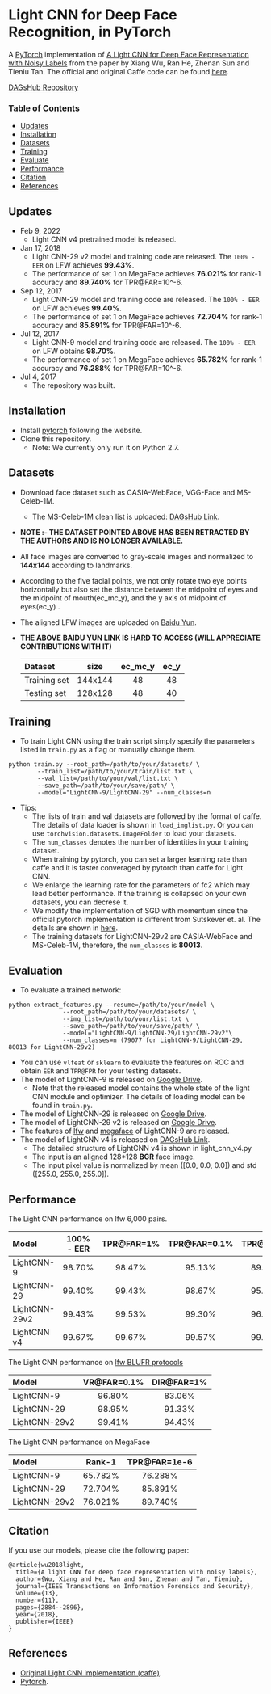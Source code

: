 
# Light CNN for Deep Face Recognition, in PyTorch
A [PyTorch](http://pytorch.org/) implementation of [A Light CNN for Deep Face Representation with Noisy Labels](https://arxiv.org/abs/1511.02683) from the paper by Xiang Wu, Ran He, Zhenan Sun and Tieniu Tan.  The official and original Caffe code can be found [here](https://github.com/AlfredXiangWu/face_verification_experiment).

[DAGsHub Repository](https://dagshub.com/Bharat-mtr/LightCNN)

### Table of Contents
- <a href='#updates'>Updates</a>
- <a href='#installation'>Installation</a>
- <a href='#datasets'>Datasets</a>
- <a href='#training'>Training</a>
- <a href='#evaluation'>Evaluate</a>
- <a href='#performance'>Performance</a>
- <a href='#citation'>Citation</a>
- <a href='#references'>References</a>

## Updates

- Feb 9, 2022
    - Light CNN v4 pretrained model is released.
- Jan 17, 2018
	- Light CNN-29 v2 model and training code are released. The `100% - EER` on LFW achieves **99.43%**.
	- The performance of set 1 on MegaFace achieves **76.021%** for rank-1 accuracy and **89.740%** for TPR@FAR=10^-6. 
- Sep 12, 2017
	- Light CNN-29 model and training code are released. The `100% - EER` on LFW achieves **99.40%**.
	- The performance of set 1 on MegaFace achieves **72.704%** for rank-1 accuracy and **85.891%** for TPR@FAR=10^-6. 
- Jul 12, 2017 
	- Light CNN-9 model and training code are released. The `100% - EER` on LFW obtains **98.70%**.  
	- The performance of set 1 on MegaFace achieves **65.782%** for rank-1 accuracy and **76.288%** for TPR@FAR=10^-6. 
- Jul 4, 2017
	- The repository was built.

## Installation
- Install [pytorch](http://pytorch.org/) following the website.
- Clone this repository.
	- Note: We currently only run it on Python 2.7.	

## Datasets
- Download face dataset such as  CASIA-WebFace, VGG-Face and MS-Celeb-1M.
	- The MS-Celeb-1M clean list is uploaded: [DAGsHub Link](https://dagshub.com/Bharat-mtr/LightCNN/src/master/data).
- **NOTE :- THE DATASET POINTED ABOVE HAS BEEN RETRACTED BY THE AUTHORS AND IS NO LONGER AVAILABLE.**
- All face images are converted to gray-scale images and normalized to **144x144** according to landmarks. 
- According to the five facial points, we not only rotate two eye points horizontally but also set the distance between the midpoint of eyes and the midpoint of mouth(ec_mc_y), and the y axis of midpoint of eyes(ec_y) .
- The aligned LFW images are uploaded on [Baidu Yun](https://pan.baidu.com/s/1eR6vHFO).
- **THE ABOVE BAIDU YUN LINK IS HARD TO ACCESS (WILL APPRECIATE CONTRIBUTIONS WITH IT)**
  
  Dataset     | size    |  ec_mc_y  | ec_y  
  :----| :-----: | :----:    | :----: 
  Training set | 144x144 |     48    | 48    
  Testing set  | 128x128 |     48    | 40 

## Training 
- To train Light CNN using the train script simply specify the parameters listed in ```train.py``` as a flag or manually change them.
```Shell
python train.py --root_path=/path/to/your/datasets/ \
		--train_list=/path/to/your/train/list.txt \
		--val_list=/path/to/your/val/list.txt \
		--save_path=/path/to/your/save/path/ \
		--model="LightCNN-9/LightCNN-29" --num_classes=n
```
	
- Tips:
	- The lists of train and val datasets are followed by the format of caffe. The details of data loader is shown in ```load_imglist.py```. Or you can use ```torchvision.datasets.ImageFolder``` to load your datasets.
	- The ```num_classes``` denotes the number of identities in your training dataset.
	- When training by pytorch, you can set a larger learning rate than caffe and it is faster converaged by pytorch than caffe for Light CNN.
	- We enlarge the learning rate for the parameters of fc2 which may lead better performance. If the training is collapsed on your own datasets, you can decrese it. 
	- We modify the implementation of SGD with momentum since the official pytorch implementation is different from Sutskever et. al. The details are shown in [here](http://pytorch.org/docs/master/optim.html#torch.optim.SGD).
	- The training datasets for LightCNN-29v2 are CASIA-WebFace and MS-Celeb-1M, therefore, the ```num_classes``` is **80013**. 
	 
	
## Evaluation

- To evaluate a trained network:
```
python extract_features.py --resume=/path/to/your/model \
			   --root_path=/path/to/your/datasets/ \
			   --img_list=/path/to/your/list.txt \
			   --save_path=/path/to/your/save/path/ \
			   --model="LightCNN-9/LightCNN-29/LightCNN-29v2"\
			   --num_classes=n (79077 for LightCNN-9/LightCNN-29, 80013 for LightCNN-29v2)
```
- You can use ```vlfeat``` or ```sklearn``` to evaluate the features on ROC and obtain ```EER``` and ```TPR@FPR``` for your testing datasets. 
- The model of LightCNN-9 is released on [Google Drive](https://drive.google.com/open?id=0ByNaVHFekDPRWk5XUFRvTTRIVmc).
	- Note that the released model contains the whole state of the light CNN module and optimizer. The details of loading model can be found in ```train.py```. 
- The model of LightCNN-29 is released on [Google Drive](https://drive.google.com/file/d/0ByNaVHFekDPRMGlLWVBhbkVGVm8/view).
- The model of LightCNN-29 v2 is released on [Google Drive](https://drive.google.com/open?id=1Jn6aXtQ84WY-7J3Tpr2_j6sX0ch9yucS).
- The features of [lfw](https://drive.google.com/open?id=0ByNaVHFekDPRbDV4cEtWSVl3d0k) and [megaface](https://drive.google.com/open?id=0ByNaVHFekDPRZXhQejRwOUtDYm8) of LightCNN-9 are released. 
- The model of LightCNN v4 is released on [DAGsHub Link](https://dagshub.com/Bharat-mtr/LightCNN/src/master/model/LightCNN-V4_checkpoint.pth).
  - The detailed structure of LightCNN v4 is shown in light_cnn_v4.py
  - The input is an aligned 128*128 **BGR** face image.
  - The input pixel value is normalized by mean ([0.0, 0.0, 0.0]) and std ([255.0, 255.0, 255.0]).

## Performance
The Light CNN performance on lfw 6,000 pairs.   

|   Model | 100% - EER | TPR@FAR=1%   | TPR@FAR=0.1%| TPR@FAR=0| 
| :------- | :----: | :---: | :---: |:---: | 
| LightCNN-9| 98.70% | 98.47% | 95.13% | 89.53% |
| LightCNN-29 | 99.40% |    99.43%    |    98.67%  |    95.70%  | 
| LightCNN-29v2 | 99.43% |    99.53%    |    99.30%  |    96.77%  | 
| LightCNN v4 | 99.67% |    99.67%    |    99.57%  |    99.27%  |

The Light CNN performance on [lfw BLUFR protocols](http://www.cbsr.ia.ac.cn/users/scliao/projects/blufr/)

|   Model | VR@FAR=0.1% | DIR@FAR=1%| 
| :------- | :----: | :---: |  
| LightCNN-9| 96.80% | 83.06% | 
| LightCNN-29 | 98.95% |    91.33%    |  
| LightCNN-29v2 | 99.41% |    94.43%    |  

The Light CNN performance on MegaFace

|   Model | Rank-1 | TPR@FAR=1e-6| 
| :------- | :----: | :---: |  
| LightCNN-9| 65.782% | 76.288% | 
| LightCNN-29 | 72.704% |  85.891%    |  
| LightCNN-29v2 | 76.021% |  89.740%    |  

## Citation
If you use our models, please cite the following paper:
```
@article{wu2018light,
  title={A light CNN for deep face representation with noisy labels},
  author={Wu, Xiang and He, Ran and Sun, Zhenan and Tan, Tieniu},
  journal={IEEE Transactions on Information Forensics and Security},
  volume={13},
  number={11},
  pages={2884--2896},
  year={2018},
  publisher={IEEE}
}
```
	
## References
- [Original Light CNN implementation (caffe)](https://github.com/AlfredXiangWu/face_verification_experiment).
- [Pytorch](https://github.com/pytorch/pytorch). 


